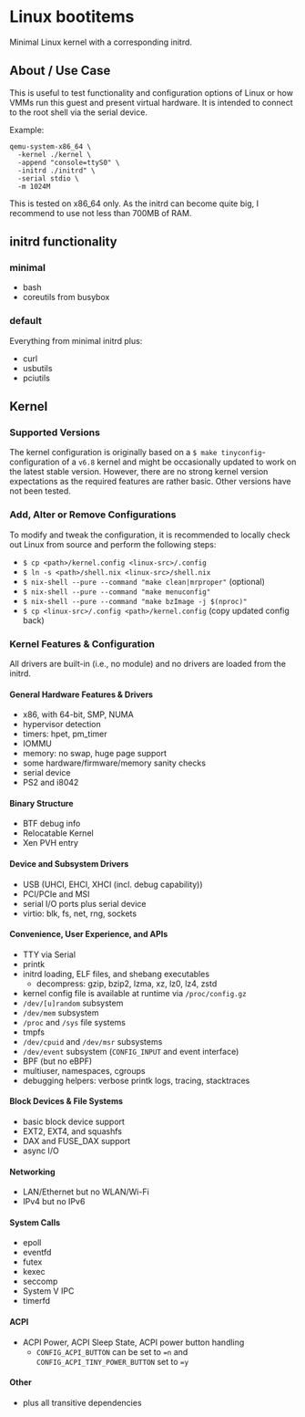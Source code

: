 # Linux bootitems

Minimal Linux kernel with a corresponding initrd.

## About / Use Case

This is useful to test functionality and configuration options of Linux or how
VMMs run this guest and present virtual hardware. It is intended to connect to
the root shell via the serial device.

Example:

```console
qemu-system-x86_64 \
  -kernel ./kernel \
  -append "console=ttyS0" \
  -initrd ./initrd" \
  -serial stdio \
  -m 1024M
```

This is tested on x86_64 only. As the initrd can become quite big, I recommend
to use not less than 700MB of RAM.

## initrd functionality

### minimal
- bash
- coreutils from busybox

### default

Everything from minimal initrd plus:

- curl
- usbutils
- pciutils

## Kernel

### Supported Versions

The kernel configuration is originally based on a
`$ make tinyconfig`-configuration of a `v6.8` kernel and might be occasionally
updated to work on the latest stable version. However, there are no strong
kernel version expectations as the required features are rather basic. Other
versions have not been tested.


### Add, Alter or Remove Configurations

To modify and tweak the configuration, it is recommended to locally check out
Linux from source and perform the following steps:

- `$ cp <path>/kernel.config <linux-src>/.config`
- `$ ln -s <path>/shell.nix <linux-src>/shell.nix`
- `$ nix-shell --pure --command "make clean|mrproper"` (optional)
- `$ nix-shell --pure --command "make menuconfig"`
- `$ nix-shell --pure --command "make bzImage -j $(nproc)"`
- `$ cp <linux-src>/.config <path>/kernel.config` (copy updated config back)

### Kernel Features & Configuration

All drivers are built-in (i.e., no module) and no drivers are loaded from the
initrd.

#### General Hardware Features & Drivers

- x86, with 64-bit, SMP, NUMA
- hypervisor detection
- timers: hpet, pm_timer
- IOMMU
- memory: no swap, huge page support
- some hardware/firmware/memory sanity checks
- serial device
- PS2 and i8042

#### Binary Structure

- BTF debug info
- Relocatable Kernel
- Xen PVH entry

#### Device and Subsystem Drivers

- USB (UHCI, EHCI, XHCI (incl. debug capability))
- PCI/PCIe and MSI
- serial I/O ports plus serial device
- virtio: blk, fs, net, rng, sockets

#### Convenience, User Experience, and APIs

- TTY via Serial
- printk
- initrd loading, ELF files, and shebang executables
  - decompress: gzip, bzip2, lzma, xz, lz0, lz4, zstd
- kernel config file is available at runtime via `/proc/config.gz`
- `/dev/[u]random` subsystem
- `/dev/mem` subsystem
- `/proc` and `/sys` file systems
- tmpfs
- `/dev/cpuid` and `/dev/msr` subsystems
- `/dev/event` subsystem (`CONFIG_INPUT` and event interface)
- BPF (but no eBPF)
- multiuser, namespaces, cgroups
- debugging helpers: verbose printk logs, tracing, stacktraces

#### Block Devices & File Systems

- basic block device support
- EXT2, EXT4, and squashfs
- DAX and FUSE_DAX support
- async I/O

#### Networking

- LAN/Ethernet but no WLAN/Wi-Fi
- IPv4 but no IPv6

#### System Calls

- epoll
- eventfd
- futex
- kexec
- seccomp
- System V IPC
- timerfd

#### ACPI

- ACPI Power, ACPI Sleep State, ACPI power button handling
  - `CONFIG_ACPI_BUTTON` can be set to `=n` and `CONFIG_ACPI_TINY_POWER_BUTTON`
    set to `=y`

#### Other

- plus all transitive dependencies
